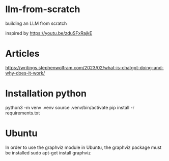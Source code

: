 # llm-from-scratch
building an LLM from scratch

inspired by
https://youtu.be/zduSFxRajkE

# Articles
https://writings.stephenwolfram.com/2023/02/what-is-chatgpt-doing-and-why-does-it-work/


# Installation python
python3 -m venv .venv
source .venv/bin/activate
pip install -r requirements.txt

# Ubuntu
In order to use the graphviz module in Ubuntu, the graphviz package must be installed
sudo apt-get install graphviz